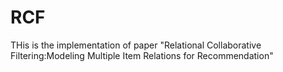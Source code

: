# RCF 
THis is the implementation of paper "Relational Collaborative Filtering:Modeling Multiple Item Relations for Recommendation"
